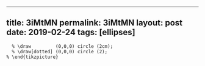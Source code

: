 ---
 title: 3iMtMN
 permalink: 3iMtMN
 layout: post
 date: 2019-02-24
 tags: [ellipses]
 ---

```latex% \begin{tikzpicture}[vue espace={(60,10)}, scale=0.5]
  % \draw         (0,0,0) circle (2cm);
  % \draw[dotted] (0,0,0) circle (2);
% \end{tikzpicture}
```